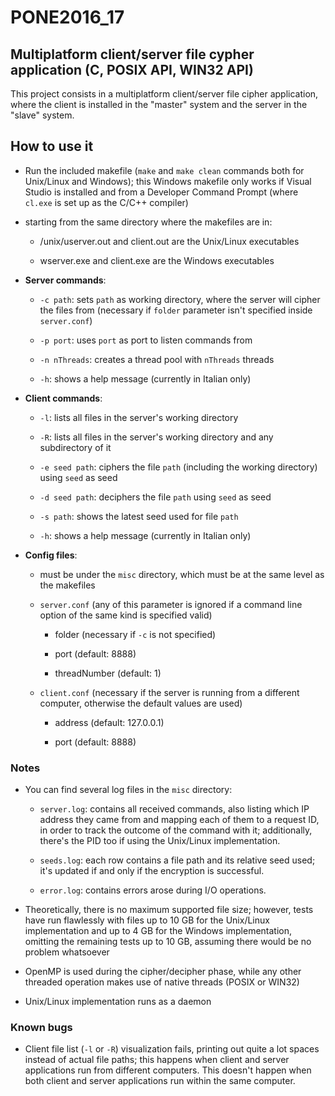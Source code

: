 # PONE2016_17

## Multiplatform client/server file cypher application (C, POSIX API, WIN32 API)

This project consists in a multiplatform client/server file cipher application, where the client is installed in the "master" system and the server in the "slave" system.

## How to use it

- Run the included makefile (`make` and `make clean` commands both for Unix/Linux and Windows); this Windows makefile only works if Visual Studio is installed and from a Developer Command Prompt (where `cl.exe` is set up as the C/C++ compiler)

- starting from the same directory where the makefiles are in:

    - /unix/userver.out and client.out are the Unix/Linux executables
    
    - wserver.exe and client.exe are the Windows executables
    
- **Server commands**:

    - `-c path`: sets `path` as working directory, where the server will cipher the files from (necessary if `folder` parameter isn't specified inside `server.conf`)
    
    - `-p port`: uses `port` as port to listen commands from
    
    - `-n nThreads`: creates a thread pool with `nThreads` threads
    
    - `-h`: shows a help message (currently in Italian only)
    
- **Client commands**:
    
    - `-l`: lists all files in the server's working directory
    
    - `-R`: lists all files in the server's working directory and any subdirectory of it
    
    - `-e seed path`: ciphers the file `path` (including the working directory) using `seed` as seed
    
    - `-d seed path`: deciphers the file `path` using `seed` as seed
    
    - `-s path`: shows the latest seed used for file `path`
    
    - `-h`: shows a help message (currently in Italian only)
    
- **Config files**:

    - must be under the `misc` directory, which must be at the same level as the makefiles 
    
    - `server.conf` (any of this parameter is ignored if a command line option of the same kind is specified valid)
    
        - folder (necessary if `-c` is not specified)
    
        - port (default: 8888)
        
        - threadNumber (default: 1)
    
    - `client.conf` (necessary if the server is running from a different computer, otherwise the default values are used)
    
        - address (default: 127.0.0.1)
        
        - port (default: 8888)

### Notes

- You can find several log files in the `misc` directory:

    - `server.log`: contains all received commands, also listing which IP address they came from and mapping each of them to a request ID, in order to track the outcome of the command with it; additionally, there's the PID too if using the Unix/Linux implementation.
    
    - `seeds.log`: each row contains a file path and its relative seed used; it's updated if and only if the encryption is successful.
    
    - `error.log`: contains errors arose during I/O operations.

- Theoretically, there is no maximum supported file size; however, tests have run flawlessly with files up to 10 GB for the Unix/Linux implementation and up to 4 GB for the Windows implementation, omitting the remaining tests up to 10 GB, assuming there would be no problem whatsoever

- OpenMP is used during the cipher/decipher phase, while any other threaded operation makes use of native threads (POSIX or WIN32)

- Unix/Linux implementation runs as a daemon

### Known bugs

- Client file list (`-l` or `-R`) visualization fails, printing out quite a lot spaces instead of actual file paths; this happens when client and server applications run from different computers. This doesn't happen when both client and server applications run within the same computer.
